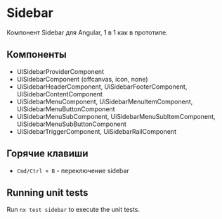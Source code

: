 # Sidebar

Компонент Sidebar для Angular, 1 в 1 как в прототипе.

## Компоненты

- UiSidebarProviderComponent
- UiSidebarComponent (offcanvas, icon, none)
- UiSidebarHeaderComponent, UiSidebarFooterComponent, UiSidebarContentComponent
- UiSidebarMenuComponent, UiSidebarMenuItemComponent, UiSidebarMenuButtonComponent
- UiSidebarMenuSubComponent, UiSidebarMenuSubItemComponent, UiSidebarMenuSubButtonComponent
- UiSidebarTriggerComponent, UiSidebarRailComponent

## Горячие клавиши

- `Cmd/Ctrl + B` - переключение sidebar

## Running unit tests

Run `nx test sidebar` to execute the unit tests.

